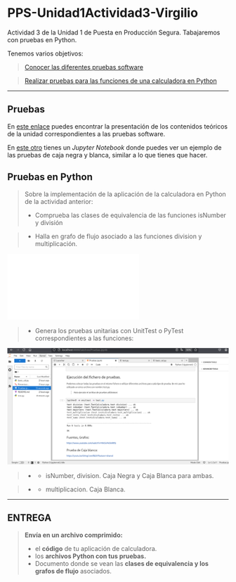 # PPS-Unidad1Actividad3-Virgilio
Actividad 3 de la Unidad 1 de Puesta en Producción Segura. Tabajaremos con pruebas en Python.

Tenemos varios objetivos:

> [Conocer las diferentes pruebas software](#Pruebas)

> [Realizar pruebas para las funciones de una calculadora en Python](#Pruebas-en-Python)

---
## Pruebas

En [este enlace](PresentacionPruebas.pdf) puedes encontrar la presentación de los contenidos teóricos de la unidad correspondientes a las pruebas software.

En [este otro](Pruebas.ipynb) tienes un _Jupyter Notebook_ donde puedes ver un ejemplo de las pruebas de caja negra y blanca, similar a lo que tienes que hacer.

## Pruebas en Python

> Sobre la implementación de la aplicación de la calculadora en Python de la actividad anterior:
> - Comprueba las clases de equivalencia de las funciones isNumber y división

> - Halla en grafo de flujo asociado a las funciones division y multiplicación.

  ![Enlace a los grafos de flujo](grafos_flujo.md)

> - Genera los pruebas unitarias con UnitTest o PyTest correspondientes a las funciones:

![prueba_unitaria](img/jupyterlabtestpy.png)

> - - isNumber, division. Caja Negra y Caja Blanca para ambas.

> - - multiplicacion. Caja Blanca.

---
## ENTREGA

>__Envía en un archivo comprimido:__
> - el __código__ de tu aplicación de calculadora.
> - los __archivos Python con tus pruebas.__ 
> - Documento donde se vean las __clases de equivalencia y los grafos de flujo__ asociados.

